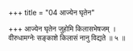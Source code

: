 +++
title = "04 आज्येन घृतेन"

+++
आज्येन घृतेन जुहोमि किलासभेषजम् ।  
वीरुधामग्नेः सङ्काशे किलासं नानु विद्यते ॥ ५ ॥